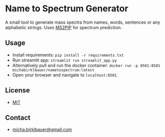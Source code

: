 # Name to Spectrum Generator

A small tool to generate mass spectra from names, words, sentences or any
alphabetic strings. Uses [MS2PIP](https://iomics.ugent.be/ms2pip/) for spectrum
prediction.

## Usage

- Install requirements: `pip install -r requirements.txt`
- Run streamlit app: `streamlit run streamlit_app.py`
- Alternatively pull and run the docker container: `docker run -p 8501:8501 michabirklbauer/nametospectrum:latest`
- Open your browser and navigate to `localhost:8501`.

## License

- [MIT]()

## Contact

- [micha.birklbauer@gmail.com](mailto:micha.birklbauer@gmail.com)
